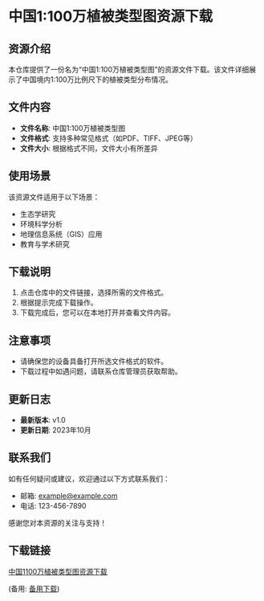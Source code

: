 # 中国1:100万植被类型图资源下载

## 资源介绍

本仓库提供了一份名为“中国1:100万植被类型图”的资源文件下载。该文件详细展示了中国境内1:100万比例尺下的植被类型分布情况。

## 文件内容

- **文件名称**: 中国1:100万植被类型图
- **文件格式**: 支持多种常见格式（如PDF、TIFF、JPEG等）
- **文件大小**: 根据格式不同，文件大小有所差异

## 使用场景

该资源文件适用于以下场景：

- 生态学研究
- 环境科学分析
- 地理信息系统（GIS）应用
- 教育与学术研究

## 下载说明

1. 点击仓库中的文件链接，选择所需的文件格式。
2. 根据提示完成下载操作。
3. 下载完成后，您可以在本地打开并查看文件内容。

## 注意事项

- 请确保您的设备具备打开所选文件格式的软件。
- 下载过程中如遇问题，请联系仓库管理员获取帮助。

## 更新日志

- **最新版本**: v1.0
- **更新日期**: 2023年10月

## 联系我们

如有任何疑问或建议，欢迎通过以下方式联系我们：

- 邮箱: example@example.com
- 电话: 123-456-7890

感谢您对本资源的关注与支持！

## 下载链接
[中国1100万植被类型图资源下载](https://pan.quark.cn/s/e63dd9780feb) 

(备用: [备用下载](https://pan.baidu.com/s/1FSd3totiQR53NXtu4i4otw?pwd=1234))
